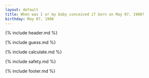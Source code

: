 ```yaml
---
layout: default
title: When was I or my baby conceived if born on May 07, 1908?
birthday: May 07, 1908
---
```


{% include header.md %}

{% include guess.md %}

{% include calculate.md %}

{% include safety.md %}

{% include footer.md %}



